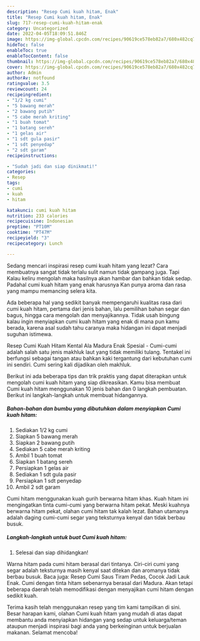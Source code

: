 ```yaml
---
description: "Resep Cumi kuah hitam, Enak"
title: "Resep Cumi kuah hitam, Enak"
slug: 717-resep-cumi-kuah-hitam-enak
category: Uncategorized
date: 2022-04-05T18:09:51.846Z
image: https://img-global.cpcdn.com/recipes/90619ce578eb82a7/680x482cq70/cumi-kuah-hitam-foto-resep-utama.jpg
hideToc: false
enableToc: true
enableTocContent: false
thumbnail: https://img-global.cpcdn.com/recipes/90619ce578eb82a7/680x482cq70/cumi-kuah-hitam-foto-resep-utama.jpg
cover: https://img-global.cpcdn.com/recipes/90619ce578eb82a7/680x482cq70/cumi-kuah-hitam-foto-resep-utama.jpg
author: Admin
authorAv: notfound
ratingvalue: 3.5
reviewcount: 24
recipeingredient:
- "1/2 kg cumi"
- "5 bawang merah"
- "2 bawang putih"
- "5 cabe merah kriting"
- "1 buah tomat"
- "1 batang sereh"
- "1 gelas air"
- "1 sdt gula pasir"
- "1 sdt penyedap"
- "2 sdt garam"
recipeinstructions:

- "Sudah jadi dan siap dinikmati!"
categories:
- Resep
tags:
- cumi
- kuah
- hitam

katakunci: cumi kuah hitam 
nutrition: 233 calories
recipecuisine: Indonesian
preptime: "PT10M"
cooktime: "PT47M"
recipeyield: "3"
recipecategory: Lunch

---
```



Sedang mencari inspirasi resep cumi kuah hitam yang lezat? Cara membuatnya sangat tidak terlalu sulit namun tidak gampang juga. Tapi Kalau keliru mengolah maka hasilnya akan hambar dan bahkan tidak sedap. Padahal cumi kuah hitam yang enak harusnya Kan punya aroma dan rasa yang mampu memancing selera kita.


Ada beberapa hal yang sedikit banyak mempengaruhi kualitas rasa dari cumi kuah hitam, pertama dari jenis bahan, lalu pemilihan bahan segar dan bagus, hingga cara mengolah dan menyajikannya. Tidak usah bingung kalau ingin menyiapkan cumi kuah hitam yang enak di mana pun kamu berada, karena asal sudah tahu caranya maka hidangan ini dapat menjadi suguhan istimewa.

Resep Cumi Kuah Hitam Kental Ala Madura Enak Spesial - Cumi-cumi adalah salah satu jenis makhluk laut yang tidak memiliki tulang. Tentakel ini berfungsi sebagai tangan atau bahkan kaki tergantung dari kebutuhan cumi ini sendiri. Cumi sering kali dijadikan oleh makhluk.


Berikut ini ada beberapa tips dan trik praktis yang dapat diterapkan untuk mengolah cumi kuah hitam yang siap dikreasikan. Kamu bisa membuat Cumi kuah hitam menggunakan 10 jenis bahan dan 0 langkah pembuatan. Berikut ini langkah-langkah untuk membuat hidangannya.

<!--inarticleads1-->

##### Bahan-bahan dan bumbu yang dibutuhkan dalam menyiapkan Cumi kuah hitam:

1. Sediakan 1/2 kg cumi
1. Siapkan 5 bawang merah
1. Siapkan 2 bawang putih
1. Sediakan 5 cabe merah kriting
1. Ambil 1 buah tomat
1. Siapkan 1 batang sereh
1. Persiapkan 1 gelas air
1. Sediakan 1 sdt gula pasir
1. Persiapkan 1 sdt penyedap
1. Ambil 2 sdt garam


Cumi hitam menggunakan kuah gurih berwarna hitam khas. Kuah hitam ini mengingatkan tinta cumi-cumi yang berwarna hitam pekat. Meski kuahnya berwarna hitam pekat, olahan cumi hitam tak kalah lezat. Bahan utamanya adalah daging cumi-cumi segar yang teksturnya kenyal dan tidak berbau busuk. 

<!--inarticleads2-->

##### Langkah-langkah untuk buat Cumi kuah hitam:


1. Selesai dan siap dihidangkan!

Warna hitam pada cumi hitam berasal dari tintanya. Ciri-ciri cumi yang segar adalah teksturnya masih kenyal saat ditekan dan aromanya tidak berbau busuk. Baca juga: Resep Cumi Saus Tiram Pedas, Cocok Jadi Lauk Enak. Cumi dengan tinta hitam sebenarnya berasal dari Madura. Akan tetapi beberapa daerah telah memodifikasi dengan menyajikan cumi hitam dengan sedikit kuah. 

Terima kasih telah menggunakan resep yang tim kami tampilkan di sini. Besar harapan kami, olahan Cumi kuah hitam yang mudah di atas dapat membantu anda menyiapkan hidangan yang sedap untuk keluarga/teman ataupun menjadi inspirasi bagi anda yang berkeinginan untuk berjualan makanan. Selamat mencoba!
